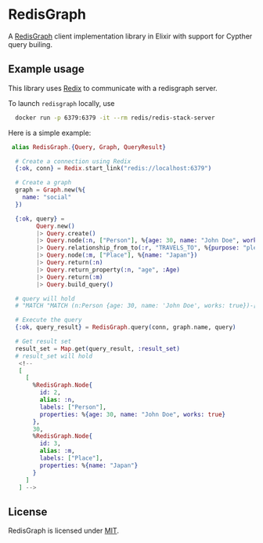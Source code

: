 # RedisGraph


A [RedisGraph](https://redis.io/docs/stack/graph/) client implementation library in Elixir with support for Cypther query builing.


## Example usage

This library uses [Redix](https://github.com/whatyouhide/redix) to communicate with a redisgraph server.

To launch ``redisgraph`` locally, use

```bash
  docker run -p 6379:6379 -it --rm redis/redis-stack-server
```


Here is a simple example:

```elixir
 alias RedisGraph.{Query, Graph, QueryResult}

  # Create a connection using Redix
  {:ok, conn} = Redix.start_link("redis://localhost:6379")

  # Create a graph
  graph = Graph.new(%{
    name: "social"
  })

  {:ok, query} =
        Query.new()
        |> Query.create()
        |> Query.node(:n, ["Person"], %{age: 30, name: "John Doe", works: true})
        |> Query.relationship_from_to(:r, "TRAVELS_TO", %{purpose: "pleasure"})
        |> Query.node(:m, ["Place"], %{name: "Japan"})
        |> Query.return(:n)
        |> Query.return_property(:n, "age", :Age)
        |> Query.return(:m)
        |> Query.build_query()

  # query will hold
  # "MATCH "MATCH (n:Person {age: 30, name: 'John Doe', works: true})-[r:TRAVELS_TO {purpose: 'pleasure'}]->(m:Place {name: 'Japan'}) RETURN n, n.age AS Age, m"

  # Execute the query
  {:ok, query_result} = RedisGraph.query(conn, graph.name, query)

  # Get result set
  result_set = Map.get(query_result, :result_set)
  # result_set will hold
   <!-- 
   [
     [
       %RedisGraph.Node{
         id: 2,
         alias: :n,
         labels: ["Person"],
         properties: %{age: 30, name: "John Doe", works: true}
       },
       30,
       %RedisGraph.Node{
         id: 3,
         alias: :m,
         labels: ["Place"],
         properties: %{name: "Japan"}
       }
     ]
   ] -->
```

## License

RedisGraph is licensed under [MIT](https://github.com/crflynn/redisgraph-ex/blob/master/LICENSE.txt).